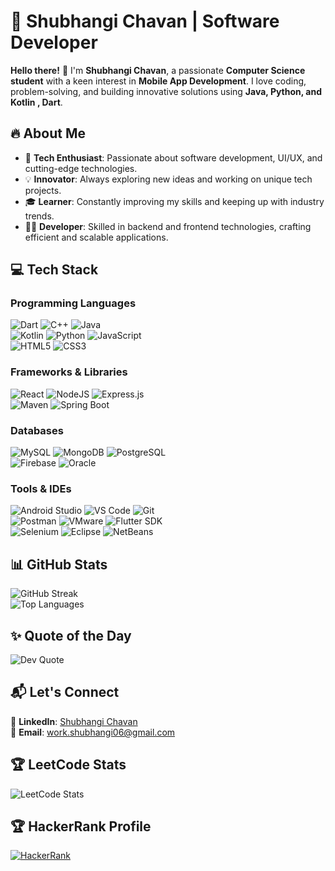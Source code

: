 # 🚀 Shubhangi Chavan | Software Developer  

**Hello there!** 👋 I'm **Shubhangi Chavan**, a passionate **Computer Science student** with a keen interest in **Mobile App Development**. I love coding, problem-solving, and building innovative solutions using **Java, Python, and Kotlin , Dart**.  

## 🔥 About Me  

- 🎯 **Tech Enthusiast**: Passionate about software development, UI/UX, and cutting-edge technologies.  
- 💡 **Innovator**: Always exploring new ideas and working on unique tech projects.  
- 🎓 **Learner**: Constantly improving my skills and keeping up with industry trends.  
- 👩‍💻 **Developer**: Skilled in backend and frontend technologies, crafting efficient and scalable applications.  

## 💻 Tech Stack  

### **Programming Languages**  
![Dart](https://img.shields.io/badge/Dart-%230175C2.svg?style=for-the-badge&logo=dart&logoColor=white)  ![C++](https://img.shields.io/badge/C++-%2300599C.svg?style=for-the-badge&logo=c%2B%2B&logoColor=white)  ![Java](https://img.shields.io/badge/Java-%23ED8B00.svg?style=for-the-badge&logo=openjdk&logoColor=white)  
![Kotlin](https://img.shields.io/badge/Kotlin-%237F52FF.svg?style=for-the-badge&logo=kotlin&logoColor=white)  ![Python](https://img.shields.io/badge/Python-3776AB?style=for-the-badge&logo=python&logoColor=white)  ![JavaScript](https://img.shields.io/badge/JavaScript-%23F7DF1E.svg?style=for-the-badge&logo=javascript&logoColor=black)  
![HTML5](https://img.shields.io/badge/HTML5-%23E34F26.svg?style=for-the-badge&logo=html5&logoColor=white)  ![CSS3](https://img.shields.io/badge/CSS3-%231572B6.svg?style=for-the-badge&logo=css3&logoColor=white)  

### **Frameworks & Libraries**  
![React](https://img.shields.io/badge/React-%2320232a.svg?style=for-the-badge&logo=react&logoColor=%2361DAFB)  ![NodeJS](https://img.shields.io/badge/Node.js-6DA55F?style=for-the-badge&logo=node.js&logoColor=white)  ![Express.js](https://img.shields.io/badge/Express.js-%23404d59.svg?style=for-the-badge&logo=express&logoColor=white)  
![Maven](https://img.shields.io/badge/Maven-%23C71A36.svg?style=for-the-badge&logo=apachemaven&logoColor=white)  ![Spring Boot](https://img.shields.io/badge/Spring_Boot-%236DB33F.svg?style=for-the-badge&logo=springboot&logoColor=white)  

### **Databases**  
![MySQL](https://img.shields.io/badge/MySQL-%2300000f.svg?style=for-the-badge&logo=mysql&logoColor=white)  ![MongoDB](https://img.shields.io/badge/MongoDB-%234ea94b.svg?style=for-the-badge&logo=mongodb&logoColor=white)  ![PostgreSQL](https://img.shields.io/badge/PostgreSQL-%23316192.svg?style=for-the-badge&logo=postgresql&logoColor=white)  
![Firebase](https://img.shields.io/badge/Firebase-%23FFCA28.svg?style=for-the-badge&logo=firebase&logoColor=black)  ![Oracle](https://img.shields.io/badge/Oracle-%23F80000.svg?style=for-the-badge&logo=oracle&logoColor=white)  

### **Tools & IDEs**  
![Android Studio](https://img.shields.io/badge/Android_Studio-%233DDC84.svg?style=for-the-badge&logo=androidstudio&logoColor=white)  ![VS Code](https://img.shields.io/badge/VS%20Code-%23007ACC.svg?style=for-the-badge&logo=visualstudiocode&logoColor=white)  ![Git](https://img.shields.io/badge/Git-%23F05032.svg?style=for-the-badge&logo=git&logoColor=white)  
![Postman](https://img.shields.io/badge/Postman-%23FF6C37.svg?style=for-the-badge&logo=postman&logoColor=white)  ![VMware](https://img.shields.io/badge/VMware-%23060707.svg?style=for-the-badge&logo=vmware&logoColor=white)  ![Flutter SDK](https://img.shields.io/badge/Flutter-%2302569B.svg?style=for-the-badge&logo=flutter&logoColor=white)  
![Selenium](https://img.shields.io/badge/Selenium-%23443A31.svg?style=for-the-badge&logo=selenium&logoColor=white)  ![Eclipse](https://img.shields.io/badge/Eclipse-%232C2255.svg?style=for-the-badge&logo=eclipse&logoColor=white)  ![NetBeans](https://img.shields.io/badge/NetBeans-%23007F97.svg?style=for-the-badge&logo=apache-netbeans&logoColor=white)  

## 📊 GitHub Stats  

![GitHub Streak](https://github-readme-streak-stats.herokuapp.com/?user=ChavansWorks&theme=dark&hide_border=false)  
![Top Languages](https://github-readme-stats.vercel.app/api/top-langs/?username=ChavansWorks&theme=dark&hide_border=false&layout=compact)  

## ✨ Quote of the Day  

![Dev Quote](https://quotes-github-readme.vercel.app/api?type=horizontal&theme=radical)  

## 📬 Let's Connect  

🔗 **LinkedIn**: [Shubhangi Chavan](https://www.linkedin.com/in/shubhangi-c-bb4339255/)  
📧 **Email**: work.shubhangi06@gmail.com  

## 🏆 LeetCode Stats  
![LeetCode Stats](https://leetcard.jacoblin.cool/shubhangi016?theme=dark&font=Baloo&ext=heatmap)

## 🏆 HackerRank Profile  
[![HackerRank](https://img.shields.io/badge/HackerRank-00EA64?style=for-the-badge&logo=HackerRank&logoColor=white)](https://www.hackerrank.com/shubhangi_016)

